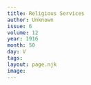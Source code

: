 ```yaml
---
title: Religious Services
author: Unknown
issue: 6
volume: 12
year: 1916
month: 50
day: V
tags:
layout: page.njk
image:
---
```

